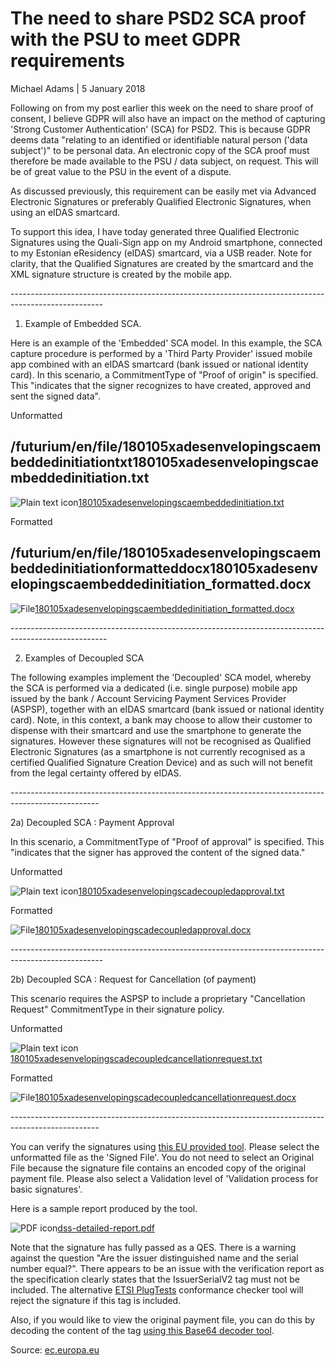 # The need to share PSD2 SCA proof with the PSU to meet GDPR requirements

Michael Adams | 5 January 2018

Following on from my post earlier this week on the need to share proof of consent, I believe GDPR will also have an impact on the method of capturing 'Strong Customer Authentication' (SCA) for PSD2. This is because GDPR deems data "relating to an identified or identifiable natural person ('data subject')" to be personal data. An electronic copy of the SCA proof must therefore be made available to the PSU / data subject, on request. This will be of great value to the PSU in the event of a dispute.

As discussed previously, this requirement can be easily met via Advanced Electronic Signatures or preferably Qualified Electronic Signatures, when using an eIDAS smartcard. 

To support this idea, I have today generated three Qualified Electronic Signatures using the Quali-Sign app on my Android smartphone, connected to my Estonian eResidency (eIDAS) smartcard, via a USB reader. Note for clarity, that the Qualified Signatures are created by the smartcard and the XML signature structure is created by the mobile app.

\-----------------------------------------------------------------------------------------------------

1) Example of Embedded SCA. 

Here is an example of the 'Embedded' SCA model. In this example, the SCA capture procedure is performed by a 'Third Party Provider' issued mobile app combined with an eIDAS smartcard (bank issued or national identity card). In this scenario, a CommitmentType of "Proof of origin" is specified. This "indicates that the signer recognizes to have created, approved and sent the signed data".

Unformatted 

## /futurium/en/file/180105xadesenvelopingscaembeddedinitiationtxt180105xadesenvelopingscaembeddedinitiation.txt

![Plain text icon](https://ec.europa.eu/futurium/modules/file/icons/text-plain.png)[180105xadesenvelopingscaembeddedinitiation.txt](https://ec.europa.eu/futurium/sites/futurium/files/180105xadesenvelopingscaembeddedinitiation.txt)

Formatted 

## /futurium/en/file/180105xadesenvelopingscaembeddedinitiationformatteddocx180105xadesenvelopingscaembeddedinitiation_formatted.docx

![File](https://ec.europa.eu/futurium/modules/file/icons/x-office-document.png)[180105xadesenvelopingscaembeddedinitiation_formatted.docx](https://ec.europa.eu/futurium/sites/futurium/files/180105xadesenvelopingscaembeddedinitiation_formatted.docx)

\------------------------------------------------------------------------------------------------------

2) Examples of Decoupled SCA 

The following examples implement the 'Decoupled' SCA model, whereby the SCA is performed via a dedicated (i.e. single purpose) mobile app issued by the bank  / Account Servicing Payment Services Provider (ASPSP), together with an eIDAS smartcard (bank issued or national identity card). Note, in this context, a bank may choose to allow their customer to dispense with their smartcard and use the smartphone to generate the signatures. However these signatures will not be recognised as Qualified Electronic Signatures (as a smartphone is not currently recognised as a certified Qualified Signature Creation Device)  and as such will not benefit from the legal certainty offered by eIDAS. 

\----------------------------------------------------------------------------------------------------

2a) Decoupled SCA : Payment Approval

In this scenario, a CommitmentType of "Proof of approval" is specified. This "indicates that the signer has approved the content of the signed data."

Unformatted 

![Plain text icon](https://ec.europa.eu/futurium/modules/file/icons/text-plain.png)[180105xadesenvelopingscadecoupledapproval.txt](https://ec.europa.eu/futurium/sites/futurium/files/180105xadesenvelopingscadecoupledapproval_0.txt)

Formatted 

![File](https://ec.europa.eu/futurium/modules/file/icons/x-office-document.png)[180105xadesenvelopingscadecoupledapproval.docx](https://ec.europa.eu/futurium/sites/futurium/files/180105xadesenvelopingscadecoupledapproval.docx)

\-----------------------------------------------------------------------------------------------------

2b) Decoupled SCA : Request for Cancellation (of payment)

This scenario requires the ASPSP to include a proprietary "Cancellation Request" CommitmentType in their signature policy.

Unformatted 

![Plain text icon](https://ec.europa.eu/futurium/modules/file/icons/text-plain.png)[180105xadesenvelopingscadecoupledcancellationrequest.txt](https://ec.europa.eu/futurium/sites/futurium/files/180105xadesenvelopingscadecoupledcancellationrequest.txt)

Formatted 

![File](https://ec.europa.eu/futurium/modules/file/icons/x-office-document.png)[180105xadesenvelopingscadecoupledcancellationrequest.docx](https://ec.europa.eu/futurium/sites/futurium/files/180105xadesenvelopingscadecoupledcancellationrequest.docx)

\----------------------------------------------------------------------------------------------------

You can verify the signatures using [this EU provided tool](https://joinup.ec.europa.eu/dss-webapp/validation). Please select the unformatted file as the 'Signed File'. You do not need to select an Original File because the signature file contains an encoded copy of the original payment file. Please also select a Validation level of 'Validation process for basic signatures'. 

Here is a sample report produced by the tool. 

![PDF icon](https://ec.europa.eu/futurium/modules/file/icons/application-pdf.png)[dss-detailed-report.pdf](https://ec.europa.eu/futurium/sites/futurium/files/dss-detailed-report.pdf)

Note that the signature has fully passed as a QES. There is a warning against the question "Are the issuer distinguished name and the serial number equal?". There appears to be an issue with the verification report as the specification clearly states that the IssuerSerialV2 tag must not be included. The alternative [ETSI PlugTests](http://signatures-conformance-checker.etsi.org/pub/index.shtml) conformance checker tool will reject the signature if this tag is included.

Also, if you would like to view the original payment file, you can do this by decoding the content of the <Object> tag [using this Base64 decoder tool](https://www.base64decode.org/). 

Source: [ec.europa.eu](https://ec.europa.eu/futurium/en/eidas-observatory/need-share-psd2-sca-proof-psu-meet-gdpr-requirements)